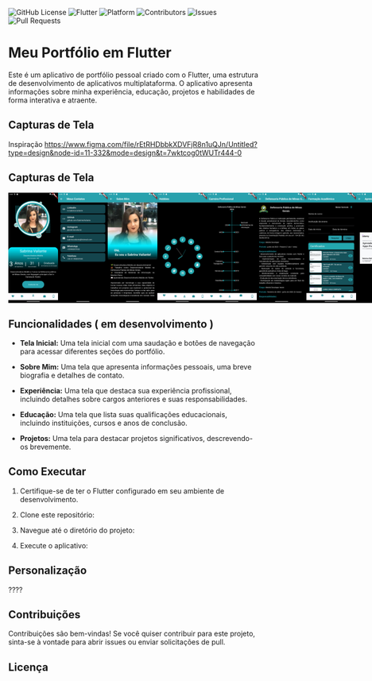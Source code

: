 ![GitHub License](https://img.shields.io/badge/license-MIT-green)
![Flutter](https://img.shields.io/badge/Flutter-2.10.1-blue)
![Platform](https://img.shields.io/badge/platform-Android%20%7C%20iOS-lightgrey)
![Contributors](https://img.shields.io/github/contributors/yourusername/gerador-de-aleatorios)
![Issues](https://img.shields.io/github/issues/yourusername/gerador-de-aleatorios)
![Pull Requests](https://img.shields.io/github/issues-pr/yourusername/gerador-de-aleatorios)
# Meu Portfólio em Flutter

Este é um aplicativo de portfólio pessoal criado com o Flutter, uma estrutura de desenvolvimento de aplicativos multiplataforma. O aplicativo apresenta informações sobre minha experiência, educação, projetos e habilidades de forma interativa e atraente.

## Capturas de Tela

Inspiração
https://www.figma.com/file/rEtRHDbbkXDVFjR8n1uQJn/Untitled?type=design&node-id=11-332&mode=design&t=7wktcog0tWUTr444-0

## Capturas de Tela
<div style="display:flex; justify-content:space-around;">
<img src="assets/screens/Perfil.png" alt="Screenshot 1" width="100"/>

<img src="assets/screens/contatos.png" alt="Screenshot 2" width="100"/>
<img src="assets/screens/sobremim.png" alt="Screenshot 3" width="100"/>
<img src="assets/screens/hobbies.png" alt="Screenshot 4" width="100"/>
<img src="assets/screens/JornadaProfissional.png" alt="Screenshot 5" width="100"/>
<img src="assets/screens/experienciaDetalhes.png" alt="Screenshot 6" width="100"/>
<img src="assets/screens/formacaoAcademica.png" alt="Screenshot 7" width="100"/>
<img src="assets/screens/certificadosDetalhes.png" alt="Screenshot 8" width="100"/>
<img src="assets/screens/projetos.png" alt="Screenshot 9" width="100"/>
<img src="assets/screens/projetosDetalhes.png" alt="Screenshot 10" width="100"/>

</div>


## Funcionalidades ( em desenvolvimento )

- **Tela Inicial:** Uma tela inicial com uma saudação e botões de navegação para acessar diferentes seções do portfólio.

- **Sobre Mim:** Uma tela que apresenta informações pessoais, uma breve biografia e detalhes de contato.

- **Experiência:** Uma tela que destaca sua experiência profissional, incluindo detalhes sobre cargos anteriores e suas responsabilidades.

- **Educação:** Uma tela que lista suas qualificações educacionais, incluindo instituições, cursos e anos de conclusão.

- **Projetos:** Uma tela para destacar projetos significativos, descrevendo-os brevemente.

## Como Executar

1. Certifique-se de ter o Flutter configurado em seu ambiente de desenvolvimento.

2. Clone este repositório:

3. Navegue até o diretório do projeto:

4. Execute o aplicativo:

## Personalização

????

## Contribuições

Contribuições são bem-vindas! Se você quiser contribuir para este projeto, sinta-se à vontade para abrir issues ou enviar solicitações de pull.

## Licença




